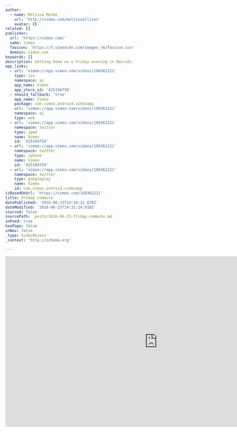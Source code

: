 ```yaml
---
author:
  - name: Melissa Menke
    url: 'http://vimeo.com/melissaallison'
    avatar: {}
related: []
publisher:
  url: 'https://vimeo.com/'
  name: Vimeo
  favicon: 'https://f.vimeocdn.com/images_v6/favicon.ico'
  domain: vimeo.com
keywords: []
description: Getting home on a Friday evening in Nairobi
app_links:
  - url: 'vimeo://app.vimeo.com/videos/168362221'
    type: ios
    namespace: ai
    app_name: Vimeo
    app_store_id: '425194759'
  - should_fallback: 'true'
    app_name: Vimeo
    package: com.vimeo.android.videoapp
    url: 'vimeo://app.vimeo.com/videos/168362221'
    namespace: ai
    type: web
  - url: 'vimeo://app.vimeo.com/videos/168362221'
    namespace: twitter
    type: ipad
    name: Vimeo
    id: '425194759'
  - url: 'vimeo://app.vimeo.com/videos/168362221'
    namespace: twitter
    type: iphone
    name: Vimeo
    id: '425194759'
  - url: 'vimeo://app.vimeo.com/videos/168362221'
    namespace: twitter
    type: googleplay
    name: Vimeo
    id: com.vimeo.android.videoapp
isBasedOnUrl: 'https://vimeo.com/168362221'
title: Friday commute
datePublished: '2016-06-23T14:34:32.870Z'
dateModified: '2016-06-23T14:31:14.010Z'
starred: false
sourcePath: _posts/2016-06-23-friday-commute.md
inFeed: true
hasPage: false
inNav: false
_type: VideoObject
_context: 'http://schema.org'

---
```

<iframe src="https://cdn.embedly.com/widgets/media.html?src=https%3A%2F%2Fplayer.vimeo.com%2Fvideo%2F168362221&amp;url=https%3A%2F%2Fvimeo.com%2F168362221&amp;image=http%3A%2F%2Fi.vimeocdn.com%2Fvideo%2F572856150_960.jpg&amp;key=b7d04c9b404c499eba89ee7072e1c4f7&amp;type=text%2Fhtml&amp;schema=vimeo" width="960" height="540" scrolling="no" frameborder="0" allowfullscreen="" style=""></iframe>